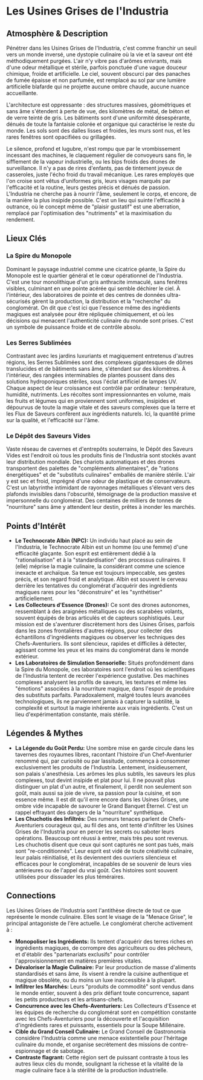 # Les Usines Grises de l'Industria

## Atmosphère & Description
Pénétrer dans les Usines Grises de l'Industria, c'est comme franchir un seuil vers un monde inversé, une dystopie culinaire où la vie et la saveur ont été méthodiquement purgées. L'air n'y vibre pas d'arômes enivrants, mais d'une odeur métallique et stérile, parfois ponctuée d'une vague douceur chimique, froide et artificielle. Le ciel, souvent obscurci par des panaches de fumée épaisse et non parfumée, est remplacé au sol par une lumière artificielle blafarde qui ne projette aucune ombre chaude, aucune nuance accueillante.

L'architecture est oppressante : des structures massives, géométriques et sans âme s'étendent à perte de vue, des kilomètres de métal, de béton et de verre teinté de gris. Les bâtiments sont d'une uniformité désespérante, dénués de toute la fantaisie colorée et organique qui caractérise le reste du monde. Les sols sont des dalles lisses et froides, les murs sont nus, et les rares fenêtres sont opacifiées ou grillagées.

Le silence, profond et lugubre, n'est rompu que par le vrombissement incessant des machines, le claquement régulier de convoyeurs sans fin, le sifflement de la vapeur industrielle, ou les bips froids des drones de surveillance. Il n'y a pas de rires d'enfants, pas de tintement joyeux de casseroles, juste l'écho froid du travail mécanique. Les rares employés que l'on croise sont vêtus d'uniformes gris, leurs visages marqués par l'efficacité et la routine, leurs gestes précis et dénués de passion. L'Industria ne cherche pas à nourrir l'âme, seulement le corps, et encore, de la manière la plus insipide possible. C'est un lieu qui suinte l'efficacité à outrance, où le concept même de "plaisir gustatif" est une aberration, remplacé par l'optimisation des "nutriments" et la maximisation du rendement.

## Lieux Clés

### La Spire du Monopole
Dominant le paysage industriel comme une cicatrice géante, la Spire du Monopole est le quartier général et le cœur opérationnel de l'Industria. C'est une tour monolithique d'un gris anthracite immaculé, sans fenêtres visibles, culminant en une pointe acérée qui semble déchirer le ciel. À l'intérieur, des laboratoires de pointe et des centres de données ultra-sécurisés gèrent la production, la distribution et la "recherche" du conglomérat. On dit que c'est ici que l'essence même des ingrédients magiques est analysée pour être répliquée chimiquement, et où les décisions qui menacent l'authenticité culinaire du monde sont prises. C'est un symbole de puissance froide et de contrôle absolu.

### Les Serres Sublimées
Contrastant avec les jardins luxuriants et magiquement entretenus d'autres régions, les Serres Sublimées sont des complexes gigantesques de dômes translucides et de bâtiments sans âme, s'étendant sur des kilomètres. À l'intérieur, des rangées interminables de plantes poussent dans des solutions hydroponiques stériles, sous l'éclat artificiel de lampes UV. Chaque aspect de leur croissance est contrôlé par ordinateur : température, humidité, nutriments. Les récoltes sont impressionnantes en volume, mais les fruits et légumes qui en proviennent sont uniformes, insipides et dépourvus de toute la magie vitale et des saveurs complexes que la terre et les Flux de Saveurs confèrent aux ingrédients naturels. Ici, la quantité prime sur la qualité, et l'efficacité sur l'âme.

### Le Dépôt des Saveurs Vides
Vaste réseau de cavernes et d'entrepôts souterrains, le Dépôt des Saveurs Vides est l'endroit où tous les produits finis de l'Industria sont stockés avant leur distribution mondiale. Des chariots automatiques et des drones transportent des palettes de "compléments alimentaires", de "rations énergétiques" et de "substituts culinaires" emballés de manière stérile. L'air y est sec et froid, imprégné d'une odeur de plastique et de conservateurs. C'est un labyrinthe intimidant de rayonnages métalliques s'élevant vers des plafonds invisibles dans l'obscurité, témoignage de la production massive et impersonnelle du conglomérat. Des centaines de milliers de tonnes de "nourriture" sans âme y attendent leur destin, prêtes à inonder les marchés.

## Points d'Intérêt

*   **Le Technocrate Albin (NPC):** Un individu haut placé au sein de l'Industria, le Technocrate Albin est un homme (ou une femme) d'une efficacité glaçante. Son esprit est entièrement dédié à la "rationalisation" et à la "standardisation" des processus culinaires. Il (elle) méprise la magie culinaire, la considérant comme une science inexacte et archaïque. Sa tenue est toujours impeccable, ses gestes précis, et son regard froid et analytique. Albin est souvent le cerveau derrière les tentatives du conglomérat d'acquérir des ingrédients magiques rares pour les "déconstruire" et les "synthétiser" artificiellement.
*   **Les Collecteurs d'Essence (Drones):** Ce sont des drones autonomes, ressemblant à des araignées métalliques ou des scarabées volants, souvent équipés de bras articulés et de capteurs sophistiqués. Leur mission est de s'aventurer discrètement hors des Usines Grises, parfois dans les zones frontalières d'autres régions, pour collecter des échantillons d'ingrédients magiques ou observer les techniques des Chefs-Aventuriers. Ils sont silencieux, rapides et difficiles à détecter, agissant comme les yeux et les mains du conglomérat dans le monde extérieur.
*   **Les Laboratoires de Simulation Sensorielle:** Situés profondément dans la Spire du Monopole, ces laboratoires sont l'endroit où les scientifiques de l'Industria tentent de recréer l'expérience gustative. Des machines complexes analysent les profils de saveurs, les textures et même les "émotions" associées à la nourriture magique, dans l'espoir de produire des substituts parfaits. Paradoxalement, malgré toutes leurs avancées technologiques, ils ne parviennent jamais à capturer la subtilité, la complexité et surtout la magie inhérente aux vrais ingrédients. C'est un lieu d'expérimentation constante, mais stérile.

## Légendes & Mythes

*   **La Légende du Goût Perdu:** Une sombre mise en garde circule dans les tavernes des royaumes libres, racontant l'histoire d'un Chef-Aventurier renommé qui, par curiosité ou par lassitude, commença à consommer exclusivement les produits de l'Industria. Lentement, insidieusement, son palais s'anesthésia. Les arômes les plus subtils, les saveurs les plus complexes, tout devint insipide et plat pour lui. Il ne pouvait plus distinguer un plat d'un autre, et finalement, il perdit non seulement son goût, mais aussi sa joie de vivre, sa passion pour la cuisine, et son essence même. Il est dit qu'il erre encore dans les Usines Grises, une ombre vide incapable de savourer le Grand Banquet Éternel. C'est un rappel effrayant des dangers de la "nourriture" synthétique.
*   **Les Chuchotis des Infiltrés:** Des rumeurs tenaces parlent de Chefs-Aventuriers courageux qui, au fil des ans, ont tenté d'infiltrer les Usines Grises de l'Industria pour en percer les secrets ou saboter leurs opérations. Beaucoup ont réussi à entrer, mais très peu sont revenus. Les chuchotis disent que ceux qui sont capturés ne sont pas tués, mais sont "re-conditionnés". Leur esprit est vidé de toute créativité culinaire, leur palais réinitialisé, et ils deviennent des ouvriers silencieux et efficaces pour le conglomérat, incapables de se souvenir de leurs vies antérieures ou de l'appel du vrai goût. Ces histoires sont souvent utilisées pour dissuader les plus téméraires.

## Connections
Les Usines Grises de l'Industria sont l'antithèse directe de tout ce que représente le monde culinaire. Elles sont le visage de la "Menace Grise", le principal antagoniste de l'ère actuelle. Le conglomérat cherche activement à :
*   **Monopoliser les Ingrédients:** Ils tentent d'acquérir des terres riches en ingrédients magiques, de corrompre des agriculteurs ou des pêcheurs, et d'établir des "partenariats exclusifs" pour contrôler l'approvisionnement en matières premières vitales.
*   **Dévaloriser la Magie Culinaire:** Par leur production de masse d'aliments standardisés et sans âme, ils visent à rendre la cuisine authentique et magique obsolète, ou du moins un luxe inaccessible à la plupart.
*   **Infiltrer les Marchés:** Leurs "produits de commodité" sont vendus dans le monde entier, souvent à des prix défiant toute concurrence, sapant les petits producteurs et les artisans-chefs.
*   **Concurrence avec les Chefs-Aventuriers:** Les Collecteurs d'Essence et les équipes de recherche du conglomérat sont en compétition constante avec les Chefs-Aventuriers pour la découverte et l'acquisition d'ingrédients rares et puissants, essentiels pour la Soupe Millénaire.
*   **Cible du Grand Conseil Culinaire:** Le Grand Conseil de Gastronomia considère l'Industria comme une menace existentielle pour l'héritage culinaire du monde, et organise secrètement des missions de contre-espionnage et de sabotage.
*   **Contraste flagrant:** Cette région sert de puissant contraste à tous les autres lieux clés du monde, soulignant la richesse et la vitalité de la magie culinaire face à la stérilité de la production industrielle.